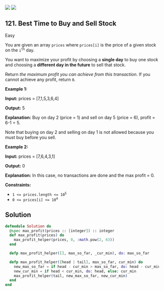 [![](https://img.shields.io/github/stars/LeetCode-in-Elixir/LeetCode-in-Elixir?label=Stars&style=flat-square)](https://github.com/LeetCode-in-Elixir/LeetCode-in-Elixir)
[![](https://img.shields.io/github/forks/LeetCode-in-Elixir/LeetCode-in-Elixir?label=Fork%20me%20on%20GitHub%20&style=flat-square)](https://github.com/LeetCode-in-Elixir/LeetCode-in-Elixir/fork)

## 121\. Best Time to Buy and Sell Stock

Easy

You are given an array `prices` where `prices[i]` is the price of a given stock on the <code>i<sup>th</sup></code> day.

You want to maximize your profit by choosing a **single day** to buy one stock and choosing a **different day in the future** to sell that stock.

Return _the maximum profit you can achieve from this transaction_. If you cannot achieve any profit, return `0`.

**Example 1:**

**Input:** prices = [7,1,5,3,6,4]

**Output:** 5

**Explanation:** Buy on day 2 (price = 1) and sell on day 5 (price = 6), profit = 6-1 = 5. 

Note that buying on day 2 and selling on day 1 is not allowed because you must buy before you sell.

**Example 2:**

**Input:** prices = [7,6,4,3,1]

**Output:** 0

**Explanation:** In this case, no transactions are done and the max profit = 0.

**Constraints:**

*   <code>1 <= prices.length <= 10<sup>5</sup></code>
*   <code>0 <= prices[i] <= 10<sup>4</sup></code>

## Solution

```elixir
defmodule Solution do
  @spec max_profit(prices :: [integer]) :: integer
  def max_profit(prices) do
    max_profit_helper(prices, 0, :math.pow(2, 63))
  end

  defp max_profit_helper([], max_so_far, _cur_min), do: max_so_far

  defp max_profit_helper([head | tail], max_so_far, cur_min) do
    new_max_so_far = if head - cur_min > max_so_far, do: head - cur_min, else: max_so_far
    new_cur_min = if head < cur_min, do: head, else: cur_min
    max_profit_helper(tail, new_max_so_far, new_cur_min)
  end
end
```